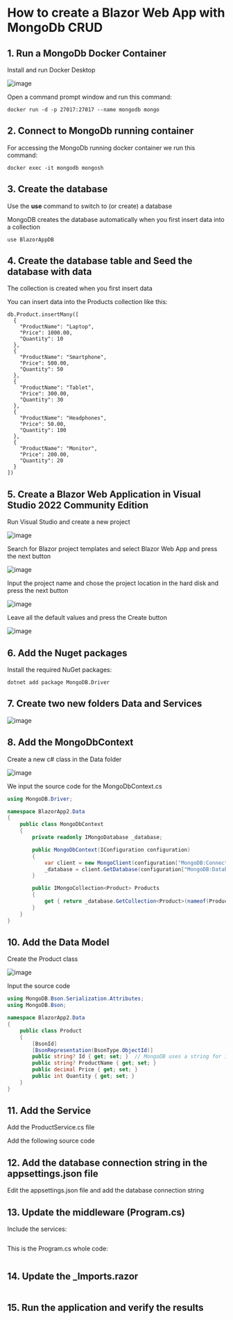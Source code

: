 # How to create a Blazor Web App with MongoDb CRUD

## 1. Run a MongoDb Docker Container 

Install and run Docker Desktop

![image](https://github.com/user-attachments/assets/a427ea65-7fd8-4973-ba77-7a701fc87142)

Open a command prompt window and run this command:

```
docker run -d -p 27017:27017 --name mongodb mongo
```

## 2. Connect to MongoDb running container

For accessing the MongoDb running docker container we run this command:

```
docker exec -it mongodb mongosh
```

## 3. Create the database 

Use the **use** command to switch to (or create) a database

MongoDB creates the database automatically when you first insert data into a collection

```
use BlazorAppDB
```

## 4. Create the database table and Seed the database with data

The collection is created when you first insert data

You can insert data into the Products collection like this:

```
db.Product.insertMany([
  {
    "ProductName": "Laptop",
    "Price": 1000.00,
    "Quantity": 10
  },
  {
    "ProductName": "Smartphone",
    "Price": 500.00,
    "Quantity": 50
  },
  {
    "ProductName": "Tablet",
    "Price": 300.00,
    "Quantity": 30
  },
  {
    "ProductName": "Headphones",
    "Price": 50.00,
    "Quantity": 100
  },
  {
    "ProductName": "Monitor",
    "Price": 200.00,
    "Quantity": 20
  }
])
```

## 5. Create a Blazor Web Application in Visual Studio 2022 Community Edition

Run Visual Studio and create a new project

![image](https://github.com/user-attachments/assets/000ec328-1122-444b-b5cb-c0316d84b5a8)

Search for Blazor project templates and select Blazor Web App and press the next button

![image](https://github.com/user-attachments/assets/f7411d00-90a4-4e57-b3a0-0add4144d5fb)

Input the project name and chose the project location in the hard disk and press the next button 

![image](https://github.com/user-attachments/assets/97fe1efd-c3c0-45b8-87e2-b51605d00912)

Leave all the default values and press the Create button

![image](https://github.com/user-attachments/assets/d580a161-0bef-4154-a4fe-3b724ed19f3f)

## 6. Add the Nuget packages

Install the required NuGet packages:

```
dotnet add package MongoDB.Driver
```

## 7. Create two new folders Data and Services

![image](https://github.com/user-attachments/assets/691a9841-16e7-4f51-a2b1-72908b11a4f5)

## 8. Add the MongoDbContext

Create a new c# class in the Data folder

![image](https://github.com/user-attachments/assets/ed019bbc-1b7e-43d0-8e75-1f3c76d254f5)

We input the source code for the MongoDbContext.cs

```csharp
using MongoDB.Driver;

namespace BlazorApp2.Data
{
    public class MongoDbContext
    {
        private readonly IMongoDatabase _database;

        public MongoDbContext(IConfiguration configuration)
        {
            var client = new MongoClient(configuration["MongoDB:ConnectionString"]);
            _database = client.GetDatabase(configuration["MongoDB:DatabaseName"]);
        }

        public IMongoCollection<Product> Products
        {
            get { return _database.GetCollection<Product>(nameof(Product)); }
        }
    }
}
```

## 10. Add the Data Model 

Create the Product class

![image](https://github.com/user-attachments/assets/8f264457-71e7-49e4-aa6c-0a419df15686)

Input the source code

```csharp
using MongoDB.Bson.Serialization.Attributes;
using MongoDB.Bson;

namespace BlazorApp2.Data
{
    public class Product
    {
        [BsonId]
        [BsonRepresentation(BsonType.ObjectId)]
        public string? Id { get; set; }  // MongoDB uses a string for its IDs
        public string? ProductName { get; set; }
        public decimal Price { get; set; }
        public int Quantity { get; set; }
    }
}
```

## 11. Add the Service

Add the ProductService.cs file 



Add the following source code



## 12. Add the database connection string in the appsettings.json file

Edit the appsettings.json file and add the database connection string



## 13. Update the middleware (Program.cs)

Include the services:

```csharp

```

This is the Program.cs whole code:

```csharp

```

## 14. Update the _Imports.razor 

```

```

## 15. Run the application and verify the results



